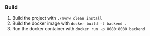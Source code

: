 ### Build

1. Build the project with
`./mvnw clean install`
2. Build the docker image with
`docker build -t backend .`
3. Run the docker container with
`docker run -p 8080:8080 backend`




